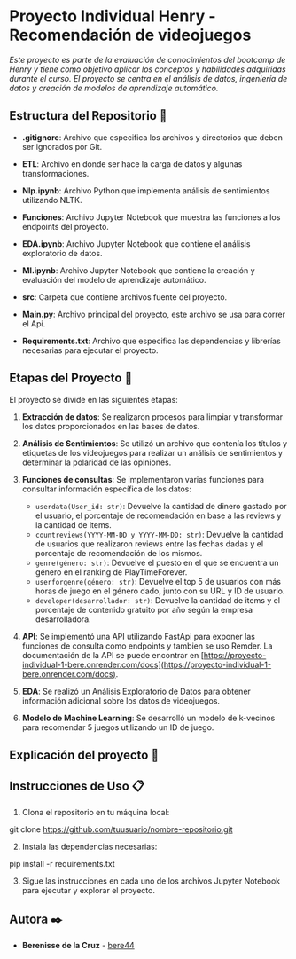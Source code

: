 
# Proyecto Individual Henry - Recomendación de videojuegos

_Este proyecto es parte de la evaluación de conocimientos del bootcamp de Henry y tiene como objetivo aplicar los conceptos y habilidades adquiridas durante el curso. El proyecto se centra en el análisis de datos, ingeniería de datos y creación de modelos de aprendizaje automático._

## Estructura del Repositorio 🚀


-   **.gitignore**: Archivo que especifica los archivos y directorios que deben ser ignorados por Git.

-   **ETL**: Archivo en donde ser hace la carga de datos y algunas transformaciones.

-   **Nlp.ipynb**: Archivo Python que implementa análisis de sentimientos utilizando NLTK.

-   **Funciones**: Archivo Jupyter Notebook que muestra las funciones a los endpoints del proyecto.

-   **EDA.ipynb**: Archivo Jupyter Notebook que contiene el análisis exploratorio de datos.

-   **Ml.ipynb**: Archivo Jupyter Notebook que contiene la creación y evaluación del modelo de          aprendizaje automático.

-   **src**: Carpeta que contiene archivos fuente del proyecto.

-   **Main.py**: Archivo principal del proyecto, este archivo se usa para correr el Api.

-   **Requirements.txt**: Archivo que especifica las dependencias y librerías necesarias para ejecutar el proyecto.

## Etapas del Proyecto 📖

El proyecto se divide en las siguientes etapas:

1. **Extracción de datos**: Se realizaron procesos para limpiar y transformar los datos proporcionados en las bases de datos.

2. **Análisis de Sentimientos**: Se utilizó un archivo que contenía los títulos y etiquetas de los videojuegos para realizar un análisis de sentimientos y determinar la polaridad de las opiniones.

3. **Funciones de consultas**: Se implementaron varias funciones para consultar información específica de los datos:

   - `userdata(User_id: str)`: Devuelve la cantidad de dinero gastado por el usuario, el porcentaje de recomendación en base a las reviews y la cantidad de items.
   - `countreviews(YYYY-MM-DD y YYYY-MM-DD: str)`: Devuelve la cantidad de usuarios que realizaron reviews entre las fechas dadas y el porcentaje de recomendación de los mismos.
   - `genre(género: str)`: Devuelve el puesto en el que se encuentra un género en el ranking de PlayTimeForever.
   - `userforgenre(género: str)`: Devuelve el top 5 de usuarios con más horas de juego en el género dado, junto con su URL y ID de usuario.
   - `developer(desarrollador: str)`: Devuelve la cantidad de items y el porcentaje de contenido gratuito por año según la empresa desarrolladora.

4. **API**: Se implementó una API utilizando FastApi para exponer las funciones de consulta como endpoints y tambien se uso Remder. La documentación de la API se puede encontrar en [https://proyecto-individual-1-bere.onrender.com/docs](https://proyecto-individual-1-bere.onrender.com/docs).

5. **EDA**: Se realizó un Análisis Exploratorio de Datos para obtener información adicional sobre los datos de videojuegos.

6. **Modelo de Machine Learning**: Se desarrolló un modelo de k-vecinos para recomendar 5 juegos utilizando un ID de juego.


## Explicación del proyecto 📸
	

## Instrucciones de Uso 📋

1.  Clona el repositorio en tu máquina local:

git clone https://github.com/tuusuario/nombre-repositorio.git

2.  Instala las dependencias necesarias:

pip install -r requirements.txt

3.  Sigue las instrucciones en cada uno de los archivos Jupyter Notebook para ejecutar y explorar el proyecto.



## Autora ✒️
* **Berenisse de la Cruz**  - [bere44](https://github.com/bere44/)